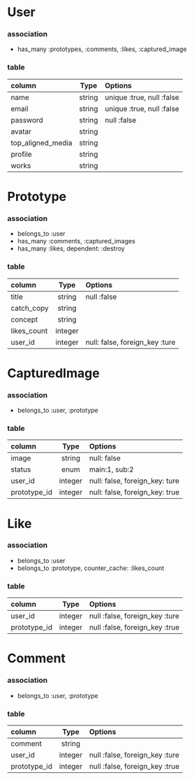 # User
### association
- has_many :prototypes, :comments, :likes, :captured_image

### table
| column | Type | Options |
|:--|:--:|:--|
| name | string | unique :true, null :false |
| email | string | unique :true, null :false |
| password | string | null :false |
| avatar | string |  |
| top_aligned_media | string|  |
| profile | string |  |
| works | string |  |

# Prototype
### association
- belongs_to :user
- has_many :comments, :captured_images
- has_many :likes, dependent: :destroy

### table
| column | Type | Options |
|:--|:--:|:--|
| title | string | null :false |
| catch_copy | string |  |
| concept | string |  |
| likes_count | integer |  |
| user_id | integer | null: false, foreign_key :ture |

# CapturedImage
### association
- belongs_to :user, :prototype

### table
| column | Type | Options |
|:--|:--:|:--|
| image | string | null: false |
| status | enum | main:1, sub:2 |
| user_id | integer | null: false, foreign_key: ture |
| prototype_id | integer | null: false, foreign_key: true |

# Like
### association
- belongs_to :user
- belongs_to :prototype, counter_cache: :likes_count

### table
| column | Type | Options |
|:--|:--:|:--|
| user_id | integer | null :false, foreign_key :ture |
| prototype_id | integer | null :false, foreign_key :true |

# Comment
### association
- belongs_to :user, :prototype

### table
| column | Type | Options |
|:--|:--:|:--|
| comment | string |  |
| user_id | integer | null :false, foreign_key :ture |
| prototype_id | integer | null :false, foreign_key :true |

